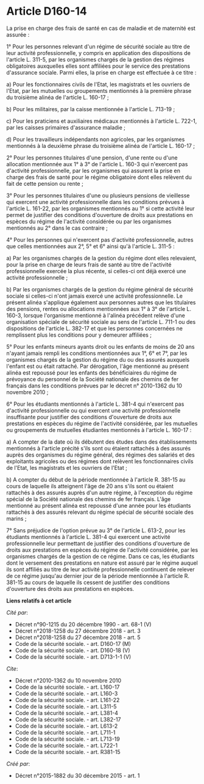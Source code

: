 # Article D160-14

La prise en charge des frais de santé en cas de maladie et de maternité est assurée : 

1° Pour les personnes relevant d'un régime de sécurité sociale au titre de leur activité professionnelle, y compris en
application des dispositions de l'article L. 311-5, par les organismes chargés de la gestion des régimes obligatoires
auxquelles elles sont affiliées pour le service des prestations d'assurance sociale. Parmi elles, la prise en charge est
effectuée à ce titre : 

a) Pour les fonctionnaires civils de l'Etat, les magistrats et les ouvriers de l'Etat, par les mutuelles ou groupements
mentionnés à la première phrase du troisième alinéa de l'article L. 160-17 ; 

b) Pour les militaires, par la caisse mentionnée à l'article L. 713-19 ; 

c) Pour les praticiens et auxiliaires médicaux mentionnés à l'article L. 722-1, par les caisses primaires d'assurance
maladie ; 

d) Pour les travailleurs indépendants non agricoles, par les organismes mentionnés à la deuxième phrase du troisième alinéa
de l'article L. 160-17 ; 

2° Pour les personnes titulaires d'une pension, d'une rente ou d'une allocation mentionnée aux 1° à 3° de l'article L. 160-3
qui n'exercent pas d'activité professionnelle, par les organismes qui assurent la prise en charge des frais de santé pour le
régime obligatoire dont elles relèvent du fait de cette pension ou rente ; 

3° Pour les personnes titulaires d'une ou plusieurs pensions de vieillesse qui exercent une activité professionnelle dans les
conditions prévues à l'article L. 161-22, par les organismes mentionnés au 1° si cette activité leur permet de justifier des
conditions d'ouverture de droits aux prestations en espèces du régime de l'activité considérée ou par les organismes
mentionnés au 2° dans le cas contraire ; 

4° Pour les personnes qui n'exercent pas d'activité professionnelle, autres que celles mentionnées aux 2°, 5° et 6° ainsi
qu'à l'article L. 311-5 : 

a) Par les organismes chargés de la gestion du régime dont elles relevaient, pour la prise en charge de leurs frais de santé
au titre de l'activité professionnelle exercée la plus récente, si celles-ci ont déjà exercé une activité professionnelle ; 

b) Par les organismes chargés de la gestion du régime général de sécurité sociale si celles-ci n'ont jamais exercé une
activité professionnelle. Le présent alinéa s'applique également aux personnes autres que les titulaires des pensions, rentes
ou allocations mentionnées aux 1° à 3° de l'article L. 160-3, lorsque l'organisme mentionné à l'alinéa précédent relève d'une
organisation spéciale de sécurité sociale au sens de l'article L. 711-1 ou des dispositions de l'article L. 382-17 et que les
personnes concernées ne remplissent plus les conditions pour y demeurer affiliées ; 

5° Pour les enfants mineurs ayants droit ou les enfants de moins de 20 ans n'ayant jamais rempli les conditions mentionnées
aux 1°, 6° et 7°, par les organismes chargés de la gestion du régime du ou des assurés auxquels l'enfant est ou était
rattaché. Par dérogation, l'âge mentionné au présent alinéa est repoussé pour les enfants des bénéficiaires du régime de
prévoyance du personnel de la Société nationale des chemins de fer français dans les conditions prévues par le décret n°
2010-1362 du 10 novembre 2010 ; 

6° Pour les étudiants mentionnés à l'article L. 381-4 qui n'exercent pas d'activité professionnelle ou qui exercent une
activité professionnelle insuffisante pour justifier des conditions d'ouverture de droits aux prestations en espèces du
régime de l'activité considérée, par les mutuelles ou groupements de mutuelles étudiantes mentionnés à l'article L. 160-17 : 

a) A compter de la date où ils débutent des études dans des établissements mentionnés à l'article précité s'ils sont ou
étaient rattachés à des assurés auprès des organismes du régime général, des régimes des salariés et des exploitants
agricoles ou des régimes dont relèvent les fonctionnaires civils de l'Etat, les magistrats et les ouvriers de l'Etat ; 

b) A compter du début de la période mentionnée à l'article R. 381-15 au cours de laquelle ils atteignent l'âge de 20 ans
s'ils sont ou étaient rattachés à des assurés auprès d'un autre régime, à l'exception du régime spécial de la Société
nationale des chemins de fer français. L'âge mentionné au présent alinéa est repoussé d'une année pour les étudiants
rattachés à des assurés relevant du régime spécial de sécurité sociale des marins ; 

7° Sans préjudice de l'option prévue au 3° de l'article L. 613-2, pour les étudiants mentionnés à l'article L. 381-4 qui
exercent une activité professionnelle leur permettant de justifier des conditions d'ouverture de droits aux prestations en
espèces du régime de l'activité considérée, par les organismes chargés de la gestion de ce régime. Dans ce cas, les étudiants
dont le versement des prestations en nature est assuré par le régime auquel ils sont affiliés au titre de leur activité
professionnelle continuent de relever de ce régime jusqu'au dernier jour de la période mentionnée à l'article R. 381-15 au
cours de laquelle ils cessent de justifier des conditions d'ouverture des droits aux prestations en espèces.

**Liens relatifs à cet article**

_Cité par_:

  - Décret n°90-1215 du 20 décembre 1990 - art. 68-1 (V)
  - Décret n°2018-1258 du 27 décembre 2018 - art. 3
  - Décret n°2018-1258 du 27 décembre 2018 - art. 5
  - Code de la sécurité sociale. - art. D160-17 (M)
  - Code de la sécurité sociale. - art. D160-18 (V)
  - Code de la sécurité sociale. - art. D713-1-1 (V)

_Cite_:

  - Décret n°2010-1362 du 10 novembre 2010
  - Code de la sécurité sociale. - art. L160-17
  - Code de la sécurité sociale. - art. L160-3
  - Code de la sécurité sociale. - art. L161-22
  - Code de la sécurité sociale. - art. L311-5
  - Code de la sécurité sociale. - art. L381-4
  - Code de la sécurité sociale. - art. L382-17
  - Code de la sécurité sociale. - art. L613-2
  - Code de la sécurité sociale. - art. L711-1
  - Code de la sécurité sociale. - art. L713-19
  - Code de la sécurité sociale. - art. L722-1
  - Code de la sécurité sociale. - art. R381-15

_Créé par_:

  - Décret n°2015-1882 du 30 décembre 2015 - art. 1
